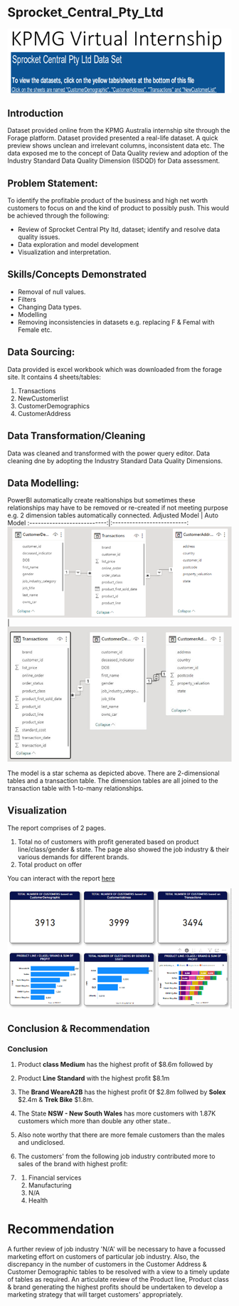 # Sprocket_Central_Pty_Ltd
![](sprocket.png)

## Introduction
Dataset provided online from the KPMG Australia internship site through the Forage platform. Dataset provided presented a real-life dataset. A quick preview shows unclean and irrelevant columns, inconsistent data etc. The data exposed me to the concept of Data Quality review and adoption of the Industry Standard Data Quality Dimension (ISDQD) for Data assessment.

## Problem Statement: 
To identify the profitable product of the business and high net worth customers to focus on and the kind of product to possibly push. This would be achieved through the following:
-	Review of Sprocket Central Pty ltd, dataset; identify and resolve data quality issues.
-	Data exploration and model development
-	Visualization and interpretation.

## Skills/Concepts Demonstrated
- Removal of null values.
- Filters
- Changing Data types.
- Modelling
- Removing inconsistencies in datasets e.g. replacing F & Femal with Female etc.

  
## Data Sourcing:
Data provided is excel workbook which was downloaded from the forage site. It contains 4 sheets/tables:
1.	Transactions
2.	NewCustomerlist
3.	CustomerDemographics
4.	CustomerAddress
   
## Data Transformation/Cleaning
Data was cleaned and transformed with the power query editor. Data cleaning dne by adopting the Industry Standard Data Quality Dimensions.

## Data Modelling: 
PowerBI automatically create realtionships but sometimes these relationships may have to be removed or re-created if not meeting purpose e.g. 2 dimension tables automatically connected.
Adjusted Model               |           Auto Model
:---------------------------:|:--------------------------:
![](Adjusted.PNG)           | ![](Auto.png)

The model is a star schema as depicted above. There are 2-dimensional tables and a transaction table. The dimension tables are all joined to the transaction table with 1-to-many relationships.

## Visualization
The report comprises of 2 pages.
1. Total no of customers with profit generated based on product line/class/gender & state. The page also showed the job industry & their various demands for different brands.
2. Total product on offer

You can interact with the report [here](https://app.powerbi.com/groups/me/reports/d9f5f39f-6f80-4dbb-b8ca-90ce9d5ac050/ReportSection?experience=power-bi)

![](Sprocket_P1_Report.PNG)

## Conclusion & Recommendation
### Conclusion
1. Product **class Medium** has the highest profit of $8.6m followed by
2. Product **Line Standard** with the highest profit $8.1m
3. The **Brand WeareA2B** has the highest profit 0f $2.8m follwed by **Solex** $2.4m & **Trek Bike** $1.8m.

4. The State **NSW - New South Wales** has more customers with 1.87K customers which more than double any other state..
5. Also note worthy that there are more female customers than the males and undiclosed.
6. The customers' from the following job industry contributed more to sales of the brand with highest profit:
7.  1. Financial services
    2. Manufacturing
    3. N/A
    4. Health
  
# Recommendation
A further review of job industry 'N/A' will be necessary to have a focussed marketing effort on customers of particular job industry. Also, the discrepancy in the number of customers in the Customer Address & Customer Demographic tables to be resolved with a view to a timely update of tables as required.
An articulate review of the Product line, Product class & brand generating the highest profits should be undertaken to develop a marketing strategy that will target customers' appropriately.
